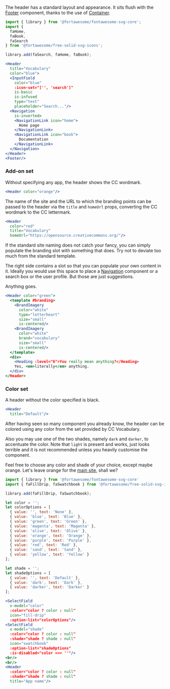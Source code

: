 The header has a standard layout and appearance. It sits flush with the 
[Footer](#/Patterns/Footer) component, thanks to the use of 
[Container](#/Layouts/Container).

```jsx { "props": { "className": "i18n-enabled contain-content" } }
import { library } from '@fortawesome/fontawesome-svg-core';
import { 
  faHome,
  faBook,
  faSearch
} from '@fortawesome/free-solid-svg-icons';

library.add(faSearch, faHome, faBook);

<Header 
  title="Vocabulary" 
  color="blue">
  <InputField
    color="blue"
    :icon-set="['', 'search']"
    is-basic
    is-infused
    type="text"
    placeholder="Search..."/>
  <Navigation
    is-inverted>
    <NavigationLink icon="home">
      Home page
    </NavigationLink>
    <NavigationLink icon="book">
      Documentation
    </NavigationLink>
  </Navigation>
</Header>
<Footer/>
```

### Add-on set

Without specifying any app, the header shows the CC wordmark.

```jsx { "props": { "className": "contain-content" } }
<Header color="orange"/>
```

The name of the site and the URL to which the branding points can be passed to 
the header via the `title` and `homeUrl` props, converting the CC wordmark to
the CC lettermark.

```jsx { "props": { "className": "contain-content" } }
<Header
  color="red"
  title="Vocabulary"
  homeUrl="https://opensource.creativecommons.org/"/>
```

If the standard site naming does not catch your fancy, you can simply populate
the branding slot with something that does. Try not to deviate too much from the
standard template.

The right side contains a slot so that you can populate your own content in it.
Ideally you would use this space to place a [Navigation](#/Elements/Navigation)
component or a search box or the user profile. But those are just suggestions.

Anything goes.

```jsx { "props": { "className": "contain-content" } }
<Header color="green">
  <template #branding>
    <BrandImagery
      color="white"
      type="letterheart"
      size="small"
      is-centered/>
    <BrandImagery
      color="white"
      brand="vocabulary"
      size="small"
      is-centered/>
  </template>
  <div>
    <Heading :level="6">You really mean anything?</Heading>
    Yes, <em>literally</em> anything.
  </div>
</Header>
```

### Color set

A header without the color specified is black.

```jsx { "props": { "className": "contain-content" } }
<Header
  title="Default"/>
```

After having seen so many component you already know, the header can be colored
using any color from the set provided by CC Vocabulary.

Also you may use one of the two shades, namely `dark` and `darker`, to
accentuate the color. Note that `light` is present and works, just looks
terrible and it is not recommended unless you heavily customise the component.

Feel free to choose any color and shade of your choice, except maybe orange.
Let's leave orange for the [main site](https://creativecommons.org), shall we?

```jsx { "props": { "className": "contain-content" } }
import { library } from '@fortawesome/fontawesome-svg-core'
import { faFillDrip, faSwatchbook } from '@fortawesome/free-solid-svg-icons'

library.add(faFillDrip, faSwatchbook);

let color = '';
let colorOptions = [
  { value: '', text: 'None' },
  { value: 'blue', text: 'Blue' },
  { value: 'green', text: 'Green' },
  { value: 'magenta', text: 'Magenta' },
  { value: 'olive', text: 'Olive' },
  { value: 'orange', text: 'Orange' },
  { value: 'purple', text: 'Purple' },
  { value: 'red', text: 'Red' },
  { value: 'sand', text: 'Sand' },
  { value: 'yellow', text: 'Yellow' }
];

let shade = '';
let shadeOptions = [
  { value: '', text: 'Default' },
  { value: 'dark', text: 'Dark' },
  { value: 'darker', text: 'Darker' }
];

<SelectField
  v-model="color"
  :color="color ? color : null"
  icon="fill-drip"
  :option-list="colorOptions"/>
<SelectField
  v-model="shade"
  :color="color ? color : null"
  :shade="shade ? shade : null"
  icon="swatchbook"
  :option-list="shadeOptions"
  :is-disabled="color === ''"/>
<br/>
<br/>
<Header
  :color="color ? color : null"
  :shade="shade ? shade : null"
  title="App name"/>
```
